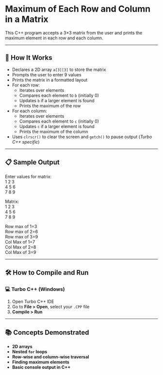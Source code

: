 # Maximum of Each Row and Column in a Matrix

This C++ program accepts a 3×3 matrix from the user and prints the maximum element in each row and each column.

---

## 🚀 How It Works

- Declares a 2D array `a[3][3]` to store the matrix
- Prompts the user to enter 9 values
- Prints the matrix in a formatted layout
- For each row:
  - Iterates over elements
  - Compares each element to `b` (initially 0)
  - Updates `b` if a larger element is found
  - Prints the maximum of the row
- For each column:
  - Iterates over elements
  - Compares each element to `c` (initially 0)
  - Updates `c` if a larger element is found
  - Prints the maximum of the column
- Uses `clrscr()` to clear the screen and `getch()` to pause output (*Turbo C++ specific*)

---

## 📋 Sample Output

Enter values for matrix:  
1 2 3  
4 5 6  
7 8 9  

Matrix:  
1 2 3  
4 5 6  
7 8 9  

Row max of 1=3  
Row max of 2=6  
Row max of 3=9  
Col Max of 1=7  
Col Max of 2=8  
Col Max of 3=9  

---

## 🛠️ How to Compile and Run

### 💻 Turbo C++ (Windows)

1. Open Turbo C++ IDE
2. Go to **File > Open**, select your `.CPP` file
3. **Compile > Run**

---

## 📚 Concepts Demonstrated
- **2D arrays**
- **Nested `for` loops**
- **Row-wise and column-wise traversal**
- **Finding maximum elements**
- **Basic console output in C++**
